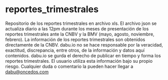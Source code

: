 # reportes_trimestrales
Repositorio de los reportes trimestrales en archivo xls.  El archivo json se actualiza diario a las 12pm durante los meses de presentación de los reportes trimestrales ante la CNBV y la BMV (mayo, agosto, noviembre, febrero).  La información de los reportes trimestrales son obtenidos directamente de la CNBV.  dabu.io no se hace responsable por la veracidad, exactitud, discrepancia, entre otros, de la información y datos aquí contenidos.  dabu.io se gurda el derecho de publicar en tiempo y forma los reportes trimestrales.  El usuario utiliza esta información bajo su propio riesgo.  Cualquier duda o comentario la pueden hacer llegar a dabu@oncedos.com
